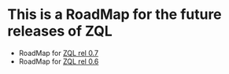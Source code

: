 # This is a RoadMap for the future releases of ZQL

* RoadMap for [ZQL rel 0.7](Release_0.7.md)
* RoadMap for [ZQL rel 0.6](Release_0.6.md)
